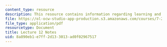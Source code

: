 ```yaml
---
content_type: resource
description: This resource contains information regarding learning and memory II.
file: https://ol-ocw-studio-app-production.s3.amazonaws.com/courses/7-29j-cellular-neurobiology-spring-2012/8a890eb1e7ff2d133013ad0f02967517_MIT7_29JS12_lecture12.pdf
file_type: application/pdf
resourcetype: Document
title: Lecture 12 Notes
uid: 8a890eb1-e7ff-2d13-3013-ad0f02967517
---
```

